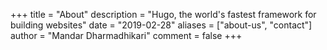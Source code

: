 +++
title = "About"
description = "Hugo, the world's fastest framework for building websites"
date = "2019-02-28"
aliases = ["about-us", "contact"]
author = "Mandar Dharmadhikari"
comment = false
+++

 